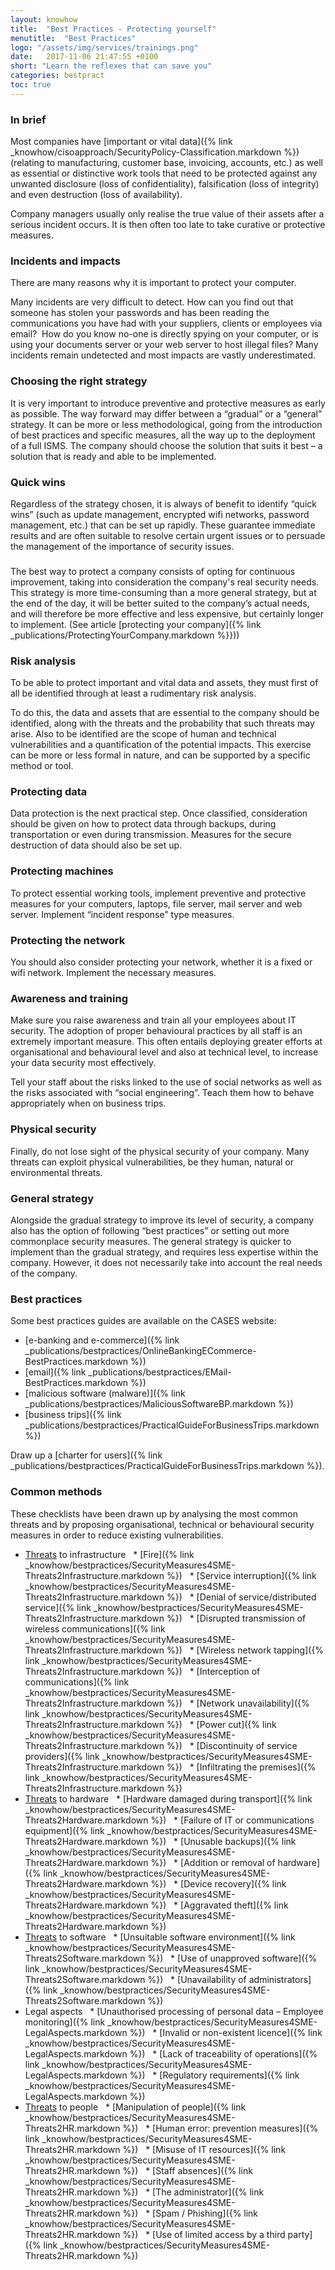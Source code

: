 ```yaml
---
layout: knowhow
title:  "Best Practices - Protecting yourself"
menutitle:  "Best Practices"
logo: "/assets/img/services/trainings.png"
date:   2017-11-06 21:47:55 +0100
short: "Learn the reflexes that can save you"
categories: bestpract
toc: true
---
```

<h3 class="titre-page">In brief</h3>
Most companies have [important or vital data]({% link _knowhow/cisoapproach/SecurityPolicy-Classification.markdown %}) (relating to manufacturing, customer base, invoicing, accounts, etc.) as well as essential or distinctive work tools that need to be protected against any unwanted disclosure (loss of confidentiality), falsification (loss of integrity) and even destruction (loss of availability).

Company managers usually only realise the true value of their assets after a serious incident occurs. It is then often too late to take curative or protective measures.

<h3 class="titre-page">Incidents and impacts</h3>
There are many reasons why it is important to protect your computer.

Many incidents are very difficult to detect. How can you find out that someone has stolen your passwords and has been reading the communications you have had with your suppliers, clients or employees via email?  How do you know no-one is directly spying on your computer, or is using your documents server or your web server to host illegal files? Many incidents remain undetected and most impacts are vastly underestimated.

<h3 class="titre-page">Choosing the right strategy</h3>
It is very important to introduce preventive and protective measures as early as possible. The way forward may differ between a “gradual” or a “general” strategy. It can be more or less methodological, going from the introduction of best practices and specific measures, all the way up to the deployment of a full ISMS. The company should choose the solution that suits it best – a solution that is ready and able to be implemented.

<h3 class="titre-page">Quick wins</h3>
Regardless of the strategy chosen, it is always of benefit to identify “quick wins” (such as update management, encrypted wifi networks, password management, etc.) that can be set up rapidly. These guarantee immediate results and are often suitable to resolve certain urgent issues or to persuade the management of the importance of security issues.

<h3 class="titre-page"></h3>
The best way to protect a company consists of opting for continuous improvement, taking into consideration the company's real security needs. This strategy is more time-consuming than a more general strategy, but at the end of the day, it will be better suited to the company’s actual needs, and will therefore be more effective and less expensive, but certainly longer to implement. (See article [protecting your company]({% link _publications/ProtectingYourCompany.markdown %}}))

<h3 class="titre-page">Risk analysis</h3>
To be able to protect important and vital data and assets, they must first of all be identified through at least a rudimentary risk analysis.

To do this, the data and assets that are essential to the company should be identified, along with the threats and the probability that such threats may arise. Also to be identified are the scope of human and technical vulnerabilities and a quantification of the potential impacts. This exercise can be more or less formal in nature, and can be supported by a specific method or tool.

<h3 class="titre-page">Protecting data</h3>
Data protection is the next practical step. Once classified, consideration should be given on how to protect data through backups, during transportation or even during transmission. Measures for the secure destruction of data should also be set up.

<h3 class="titre-page">Protecting machines</h3>
To protect essential working tools, implement preventive and protective measures for your computers, laptops, file server, mail server and web server. Implement “incident response” type measures.

<h3 class="titre-page">Protecting the network</h3>
You should also consider protecting your network, whether it is a fixed or wifi network. Implement the necessary measures.

<h3 class="titre-page">Awareness and training</h3>
Make sure you raise awareness and train all your employees about IT security. The adoption of proper behavioural practices by all staff is an extremely important measure. This often entails deploying greater efforts at organisational and behavioural level and also at technical level, to increase your data security most effectively.

Tell your staff about the risks linked to the use of social networks as well as the risks associated with “social engineering”. Teach them how to behave appropriately when on business trips.

<h3 class="titre-page">Physical security</h3>
Finally, do not lose sight of the physical security of your company. Many threats can exploit physical vulnerabilities, be they human, natural or environmental threats.

<h3 class="titre-page">General strategy</h3>
Alongside the gradual strategy to improve its level of security, a company also has the option of following “best practices” or setting out more commonplace security measures. The general strategy is quicker to implement than the gradual strategy, and requires less expertise within the company. However, it does not necessarily take into account the real needs of the company.

<h3 class="titre-page">Best practices</h3>
Some best practices guides are available on the CASES website:

* [e-banking and e-commerce]({% link _publications/bestpractices/OnlineBankingECommerce-BestPractices.markdown %})
* [email]({% link _publications/bestpractices/EMail-BestPractices.markdown %})
* [malicious software (malware)]({% link _publications/bestpractices/MaliciousSoftwareBP.markdown %})
* [business trips]({% link _publications/bestpractices/PracticalGuideForBusinessTrips.markdown %})

Draw up a [charter for users]({% link _publications/bestpractices/PracticalGuideForBusinessTrips.markdown %}).

<h3 class="titre-page">Common methods</h3>
These checklists have been drawn up by analysing the most common threats and by proposing organisational, technical or behavioural security measures in order to reduce existing vulnerabilities.

* [Threats](-toadd-) to infrastructure
  * [Fire]({% link _knowhow/bestpractices/SecurityMeasures4SME-Threats2Infrastructure.markdown %})
  * [Service interruption]({% link _knowhow/bestpractices/SecurityMeasures4SME-Threats2Infrastructure.markdown %})
  * [Denial of service/distributed service]({% link _knowhow/bestpractices/SecurityMeasures4SME-Threats2Infrastructure.markdown %})
  * [Disrupted transmission of wireless communications]({% link _knowhow/bestpractices/SecurityMeasures4SME-Threats2Infrastructure.markdown %})
  * [Wireless network tapping]({% link _knowhow/bestpractices/SecurityMeasures4SME-Threats2Infrastructure.markdown %})
  * [Interception of communications]({% link _knowhow/bestpractices/SecurityMeasures4SME-Threats2Infrastructure.markdown %})
  * [Network unavailability]({% link _knowhow/bestpractices/SecurityMeasures4SME-Threats2Infrastructure.markdown %})
  * [Power cut]({% link _knowhow/bestpractices/SecurityMeasures4SME-Threats2Infrastructure.markdown %})
  * [Discontinuity of service providers]({% link _knowhow/bestpractices/SecurityMeasures4SME-Threats2Infrastructure.markdown %})
  * [Infiltrating the premises]({% link _knowhow/bestpractices/SecurityMeasures4SME-Threats2Infrastructure.markdown %})
* [Threats](-toadd-) to hardware
  * [Hardware damaged during transport]({% link _knowhow/bestpractices/SecurityMeasures4SME-Threats2Hardware.markdown %})
  * [Failure of IT or communications equipment]({% link _knowhow/bestpractices/SecurityMeasures4SME-Threats2Hardware.markdown %})
  * [Unusable backups]({% link _knowhow/bestpractices/SecurityMeasures4SME-Threats2Hardware.markdown %})
  * [Addition or removal of hardware]({% link _knowhow/bestpractices/SecurityMeasures4SME-Threats2Hardware.markdown %})
  * [Device recovery]({% link _knowhow/bestpractices/SecurityMeasures4SME-Threats2Hardware.markdown %})
  * [Aggravated theft]({% link _knowhow/bestpractices/SecurityMeasures4SME-Threats2Hardware.markdown %})
* [Threats](-toadd-) to software
  * [Unsuitable software environment]({% link _knowhow/bestpractices/SecurityMeasures4SME-Threats2Software.markdown %})
  * [Use of unapproved software]({% link _knowhow/bestpractices/SecurityMeasures4SME-Threats2Software.markdown %})
  * [Unavailability of administrators]({% link _knowhow/bestpractices/SecurityMeasures4SME-Threats2Software.markdown %})
* Legal aspects
  * [Unauthorised processing of personal data – Employee monitoring]({% link _knowhow/bestpractices/SecurityMeasures4SME-LegalAspects.markdown %})
  * [Invalid or non-existent licence]({% link _knowhow/bestpractices/SecurityMeasures4SME-LegalAspects.markdown %})
  * [Lack of traceability of operations]({% link _knowhow/bestpractices/SecurityMeasures4SME-LegalAspects.markdown %})
  * [Regulatory requirements]({% link _knowhow/bestpractices/SecurityMeasures4SME-LegalAspects.markdown %})
* [Threats](-toadd-) to people
  * [Manipulation of people]({% link _knowhow/bestpractices/SecurityMeasures4SME-Threats2HR.markdown %})
  * [Human error: prevention measures]({% link _knowhow/bestpractices/SecurityMeasures4SME-Threats2HR.markdown %})
  * [Misuse of IT resources]({% link _knowhow/bestpractices/SecurityMeasures4SME-Threats2HR.markdown %})
  * [Staff absences]({% link _knowhow/bestpractices/SecurityMeasures4SME-Threats2HR.markdown %})
  * [The administrator]({% link _knowhow/bestpractices/SecurityMeasures4SME-Threats2HR.markdown %})
  * [Spam / Phishing]({% link _knowhow/bestpractices/SecurityMeasures4SME-Threats2HR.markdown %})
  * [Use of limited access by a third party]({% link _knowhow/bestpractices/SecurityMeasures4SME-Threats2HR.markdown %})
